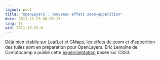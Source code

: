 ```yaml
---
layout: post
title: "OpenLayers : nouveaux effets zoom+apparition"
date: 2011-12-23 08:39:13
lang: fr
uid: 2011-12-23-b
---
```

    
Déjà bien établis sur <a href="http://leaflet.cloudmade.com/">LeafLet</a> et
<a href="http://maps.google.fr/">GMaps</a>, les effets de zoom et d'apparition
des tuiles sont en préparation pour OpenLayers. Eric Lemoine de Camptocamp a
publié cette <a href="http://elemoine.github.com/openlayers/examples/animations.html">expérimentation</a>
basée sur CSS3.
